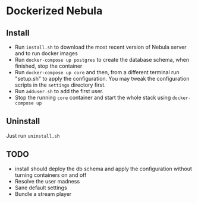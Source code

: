 Dockerized Nebula
=================

Install
-------

 - Run `install.sh` to download the most recent version of Nebula server and to run docker images
 - Run `docker-compose up postgres` to create the database schema, when finished, stop the container
 - Run `docker-compose up core` and then, from a different terminal run "setup.sh" to apply the configuration.
   You may tweak the configuration scripts in the `settings` directory first.
 - Run `adduser.sh` to add the first user.
 - Stop the running `core` container and start the whole stack using `docker-compose up`

Uninstall
---------

Just run `uninstall.sh`


TODO
----

 - install should deploy the db schema and apply the configuration without turning containers on and off
 - Resolve the user madness
 - Sane default settings
 - Bundle a stream player
